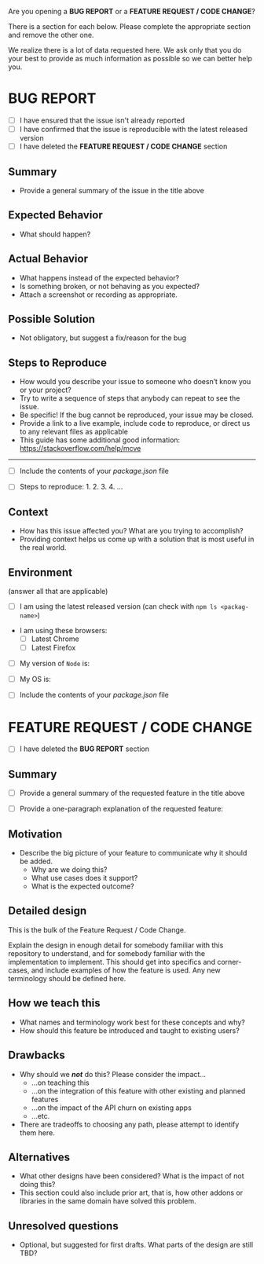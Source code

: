 Are you opening a **BUG REPORT** or a **FEATURE REQUEST / CODE CHANGE**?

There is a section for each below.  Please complete the appropriate section and remove the other one.

We realize there is a lot of data requested here. We ask only that you do your best to provide as much information as possible so we can better help you.


# BUG REPORT

* [ ] I have ensured that the issue isn't already reported
* [ ] I have confirmed that the issue is reproducible with the latest released version
* [ ] I have deleted the **FEATURE REQUEST / CODE CHANGE** section

## Summary
* Provide a general summary of the issue in the title above

## Expected Behavior
* What should happen?

## Actual Behavior
* What happens instead of the expected behavior?
* Is something broken, or not behaving as you expected?
* Attach a screenshot or recording as appropriate.

## Possible Solution
* Not obligatory, but suggest a fix/reason for the bug

## Steps to Reproduce
* How would you describe your issue to someone who doesn’t know you or your project?
* Try to write a sequence of steps that anybody can repeat to see the issue.
* Be specific! If the bug cannot be reproduced, your issue may be closed.
* Provide a link to a live example, include code to reproduce, or direct us to any relevant files as applicable
* This guide has some additional good information: https://stackoverflow.com/help/mcve

---

* [ ] Include the contents of your _package.json_ file
* [ ] Steps to reproduce:
  1.
  2.
  3.
  4.
  ...


## Context
* How has this issue affected you? What are you trying to accomplish?
* Providing context helps us come up with a solution that is most useful in the real world.

## Environment

(answer all that are applicable)

* [ ] I am using the latest released version (can check with `npm ls <packag-name>`)
* I am using these browsers:
  * [ ] Latest Chrome
  * [ ] Latest Firefox
* [ ] My version of `Node` is:
* [ ] My OS is:
* [ ] Include the contents of your _package.json_ file




# FEATURE REQUEST / CODE CHANGE

* [ ] I have deleted the **BUG REPORT** section

## Summary
* [ ] Provide a general summary of the requested feature in the title above
* [ ] Provide a one-paragraph explanation of the requested feature:


## Motivation
* Describe the big picture of your feature to communicate why it should be added.
  * Why are we doing this?
  * What use cases does it support?
  * What is the expected outcome?

## Detailed design
This is the bulk of the Feature Request / Code Change.

Explain the design in enough detail for somebody familiar with this repository to understand, and for somebody familiar with the implementation to implement. This should get into specifics and corner-cases, and include examples of how the feature is used. Any new terminology should be defined here.

## How we teach this

* What names and terminology work best for these concepts and why?
* How should this feature be introduced and taught to existing users?

## Drawbacks

* Why should we ***not*** do this? Please consider the impact...
  * ...on teaching this
  * ...on the integration of this feature with other existing and planned features
  * ...on the impact of the API churn on existing apps
  * ...etc.
* There are tradeoffs to choosing any path, please attempt to identify them here.

## Alternatives

* What other designs have been considered? What is the impact of not doing this?
* This section could also include prior art, that is, how other addons or libraries in the same domain have solved this problem.

## Unresolved questions

* Optional, but suggested for first drafts. What parts of the design are still TBD?
